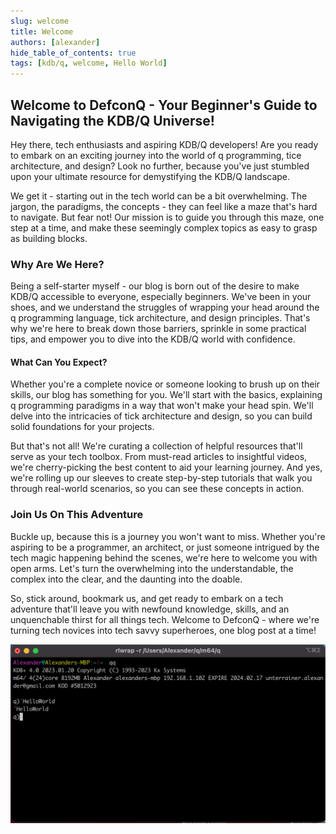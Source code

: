 ```yaml
---
slug: welcome
title: Welcome
authors: [alexander]
hide_table_of_contents: true
tags: [kdb/q, welcome, Hello World]
---
```


##  Welcome to DefconQ - Your Beginner's Guide to Navigating the KDB/Q Universe!

Hey there, tech enthusiasts and aspiring KDB/Q developers! Are you ready to embark on an exciting journey into the world of q programming, tice architecture, and design? Look no further, because you've just stumbled upon your ultimate resource for demystifying the KDB/Q landscape.

We get it - starting out in the tech world can be a bit overwhelming. The jargon, the paradigms, the concepts - they can feel like a maze that's hard to navigate. But fear not! Our mission is to guide you through this maze, one step at a time, and make these seemingly complex topics as easy to grasp as building blocks.

<!--truncate-->

### Why Are We Here?

Being a self-starter myself - our blog is born out of the desire to make KDB/Q accessible to everyone, especially beginners. We've been in your shoes, and we understand the struggles of wrapping your head around the q programming language, tick architecture, and design principles. That's why we're here to break down those barriers, sprinkle in some practical tips, and empower you to dive into the KDB/Q world with confidence.

#### What Can You Expect?

Whether you're a complete novice or someone looking to brush up on their skills, our blog has something for you. We'll start with the basics, explaining q programming paradigms in a way that won't make your head spin. We'll delve into the intricacies of tick architecture and design, so you can build solid foundations for your projects.

But that's not all! We're curating a collection of helpful resources that'll serve as your tech toolbox. From must-read articles to insightful videos, we're cherry-picking the best content to aid your learning journey. And yes, we're rolling up our sleeves to create step-by-step tutorials that walk you through real-world scenarios, so you can see these concepts in action.

### Join Us On This Adventure

Buckle up, because this is a journey you won't want to miss. Whether you're aspiring to be a programmer, an architect, or just someone intrigued by the tech magic happening behind the scenes, we're here to welcome you with open arms. Let's turn the overwhelming into the understandable, the complex into the clear, and the daunting into the doable.

So, stick around, bookmark us, and get ready to embark on a tech adventure that'll leave you with newfound knowledge, skills, and an unquenchable thirst for all things tech. Welcome to DefconQ - where we're turning tech novices into tech savvy superheroes, one blog post at a time!


![Docusaurus Plushie](./HelloWorld.png)


